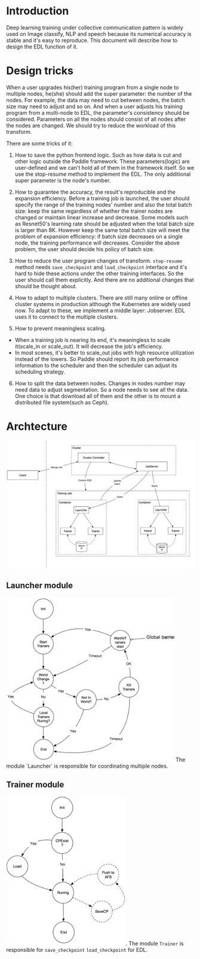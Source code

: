 # Introduction
Deep learning training under collective communication pattern is widely used on Image classify, NLP and speech because its numerical accuracy is stable and it's easy to reproduce.
This document will describe how to design the EDL function of it.

# Design tricks
When a user upgrades his(her) training program from a single node to multiple nodes, he(she) should add the super parameter: the number of the nodes. For example, the data may need to cut between nodes, the batch size may need to adjust and so on.
And when a user adjusts his training program from a multi-node to EDL, the parameter's consistency should be considered. Parameters on all the nodes should consist of all nodes after the nodes are changed. We should try to reduce the workload of this transform.

There are some tricks of it:

1. How to save the python frontend logic.
Such as how data is cut and other logic outside the Paddle framework. These parameters(logic) are user-defined and we can't hold all of them in the framework itself. So we use the stop-resume method to implement the EDL. The only additional super parameter is the node's number.

2. How to guarantee the accuracy, the result's reproducible and the expansion efficiency.
Before a training job is launched, the user should specify the range of the training nodes' number and also the total batch size: keep the same regardless of whether the trainer nodes are changed or maintain linear increase and decrease. Some models such as Resnet50's learning rate should be adjusted when the total batch size is larger than 8K.
However keep the same total batch size will meet the problem of expansion efficiency: if batch size decreases on a single node, the training performance will decreases.
Consider the above problem, the user should decide his policy of batch size.

3. How to reduce the user program changes of transform.
`stop-resume` method needs `save_checkpoint` and `load_checkpoint` interface and it's hard to hide these actions under the other training interfaces. So the user should call them explicitly.
And there are no additional changes that should be thought about.

4. How to adapt to multiple clusters.
There are still many online or offline cluster systems in production although the Kubernetes are widely used now. To adapt to these, we implement a middle layer: Jobserver. EDL uses it to connect to the multiple clusters.

5. How to prevent meaningless scaling.
  - When a training job is nearing its end, it's meaningless to scale it(scale_in or scale_out). It will decrease the job's efficiency.
  - In most scenes, it's better to scale_out jobs with high resource utilization instead of the lowers.
So Paddle should report its job performance information to the scheduler and then the scheduler can adjust its scheduling strategy.

6. How to split the data between nodes.
Changes in nodes number may need data to adjust segmentation. So a node needs to see all the data. One choice is that download all of them and the other is to mount a distributed file system(such as Ceph).

# Archtecture
<img src="images/edl-arch.png" width="750">

## Launcher module
<img src="images/launcher.png" width="450">
The module `Launcher` is responsible for coordinating multiple nodes.

## Trainer module
<img src="images/trainer.png" width="320">.
The module `Trainer` is responsible for `save_checkpoint` `load_checkpoint` for EDL.
